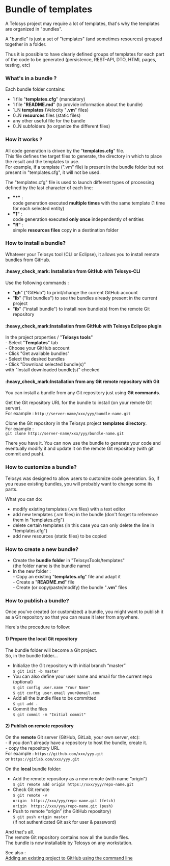 # Bundle of templates

A Telosys project may require a lot of templates, that's why the templates are organized in "bundles".

A "bundle" is just a set of "templates" (and sometimes resources) grouped together in a folder.

Thus it is possible to have clearly defined groups of templates for each part of the code to be generated (persistence, REST-API, DTO, HTML pages, testing, etc)

### What's in a bundle ?

Each bundle folder contains:

* 1 file "**templates.cfg**" (mandatory)
* 1 file "**README.md**" (to provide information about the bundle)
* 1..N **templates** (Velocity "**.vm**" files)
* 0..N **resources** files (static files)
* any other useful file for the bundle
* 0..N subfolders (to organize the different files)

### How it works ?

All code generation is driven by the "**templates.cfg**" file.\
This file defines the target files to generate, the directory in which to place the result and the templates to use.\
For example, if a template (".vm" file) is present in the bundle folder but not present in "templates.cfg", it will not be used.

The "templates.cfg" file is used to launch different types of processing defined by the last character of each line:

* **"\*"** : \
  code generation executed **multiple times** with the same template (1 time for each selected entity)
* **"1"** : \
  code generation executed **only once** independently of entities&#x20;
* **"R"** : \
  simple **resources files** copy in a destination folder&#x20;

### How to install a bundle?

Whatever your Telosys tool (CLI or Eclipse), it allows you to install remote bundles from GitHub.

#### :heavy\_check\_mark: Installation from GitHub with Telosys-CLI&#x20;

Use the following commands :

* "**gh**" ("GitHub") to print/change the current GitHub account
* "**lb**" ("list bundles") to see the bundles already present in the current project
* "**ib**" ("install bundle") to install new bundle(s) from the remote Git repository

#### :heavy\_check\_mark:Installation from GitHub with Telosys Eclipse plugin

In the project properties / "**Telosys tools**" \
\- Select "**Templates**" tab\
\- Choose your GitHub account\
\- Click "Get available bundles"\
\- Select the desired bundles\
\- Click "Download selected bundle(s)" \
&#x20; with "Install downloaded bundle(s)" checked

#### :heavy\_check\_mark:Installation from any Git remote repository with Git&#x20;

You can install a bundle from any Git repository just using **Git commands**.

Get the Git repository URL for the bundle to install (on your remote Git server).\
For example : `http://server-name/xxx/yyy/bundle-name.git`&#x20;

Clone the Git repository in the Telosys project **templates** **directory**.\
For example : \
`git clone http://server-name/xxx/yyy/bundle-name.git`&#x20;

There you have it. You can now use the bundle to generate your code and eventually modify it and update it on the remote Git repository (with git commit and push).

### How to customize a bundle?

Telosys was designed to allow users to customize code generation. So, if you reuse existing bundles, you will probably want to change some its parts.

What you can do:

* modify existing templates (.vm files) with a text editor
* add new templates (.vm files) in the bundle (don't forget to reference them in "templates.cfg")
* delete certain templates (in this case you can only delete the line in "templates.cfg")
* add new resources (static files) to be copied&#x20;

### How to create a new bundle?

* Create the **bundle folder** in "TelosysTools/templates"\
  (the folder name is the bundle name)
* In the new folder :\
  \- Copy an existing "**templates.cfg**" file and adapt it\
  \- Create a "**README.md**" file \
  \- Create (or copy/paste/modify) the bundle "**.vm**" files&#x20;

### How to publish a bundle?

Once you've created (or customized) a bundle, you might want to publish it as a Git repository so that you can reuse it later from anywhere.

Here's the procedure to follow:

#### 1) Prepare the local Git repository&#x20;

The bundle folder will become a Git project.\
So, in the bundle folder...&#x20;

* Initialize the Git repository with initial branch “master” \
  `$ git init -b master`
* You can also define your user name and email for the current repo (optional)\
  `$ git config user.name "Your Name"` \
  `$ git config user.email your@email.com`
* Add all the bundle files to be committed \
  `$ git add .`
* Commit the files \
  `$ git commit -m "Initial commit"`

#### 2) Publish on remote repository&#x20;

On the **remote** Git server (GitHub, GitLab, your own server, etc):\
\- if you don't already have a repository to host the bundle, create it.\
\- copy the repository URL\
For example : `https://github.com/xxx/yyy.git`  \
or `https://gitlab.com/xxx/yyy.git`&#x20;

On the **local** bundle folder:

* Add the remote repository as a new remote (with name “origin”)\
  `$ git remote add origin https://xxx/yyy/repo-name.git`
* Check Git remote\
  `$ git remote -v`\
  `origin  https://xxx/yyy/repo-name.git (fetch)`\
  `origin  https://xxx/yyy/repo-name.git (push)`
* Push to remote “origin” (the GitHub repository) \
  `$ git push origin master`\
  (if not authenticated Git ask for user & password)

And that's all. \
The remote Git repository contains now all the bundle files. \
The bundle is now installable by Telosys on any workstation.

See also :\
[Adding an existing project to GitHub using the command line](https://docs.github.com/en/github/importing-your-projects-to-github/importing-source-code-to-github/adding-an-existing-project-to-github-using-the-command-line)
